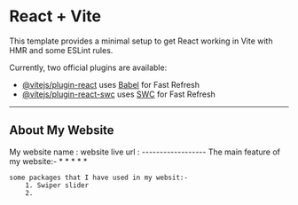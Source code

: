# React + Vite

This template provides a minimal setup to get React working in Vite with HMR and some ESLint rules.

Currently, two official plugins are available:

- [@vitejs/plugin-react](https://github.com/vitejs/vite-plugin-react/blob/main/packages/plugin-react/README.md) uses [Babel](https://babeljs.io/) for Fast Refresh
- [@vitejs/plugin-react-swc](https://github.com/vitejs/vite-plugin-react-swc) uses [SWC](https://swc.rs/) for Fast Refresh


-----------------------
About My Website
-----------------------

My website name :
    website live url :
    ------------------
    The main feature of my website:-
        * 
        *
        *
        *
        *

    some packages that I have used in my websit:-
        1. Swiper slider
        2. 